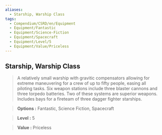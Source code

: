 ```yaml
---
aliases:
  - Starship, Warship Class
tags:
  - Compendium/CSRD/en/Equipment
  - Equipment/Fantastic
  - Equipment/Science-Fiction
  - Equipment/Spacecraft
  - Equipment/Level/5
  - Equipment/Value/Priceless
---
```

  
    
## Starship, Warship Class    
    
>A relatively small warship with gravitic compensators allowing for extreme maneuvering for a crew of up to fifty people, easing all piloting tasks. Six weapon stations include three blaster cannons and three torpedo batteries. Two of these systems are superior weapons. Includes bays for a fireteam of three dagger fighter starships.    
> **Options :** Fantastic, Science Fiction, Spacecraft    
> **Level :** 5    
> **Value :** Priceless